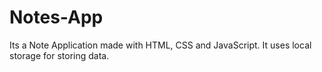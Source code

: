 # Notes-App
 Its a Note Application made with HTML, CSS and JavaScript. It uses local storage for storing data.
